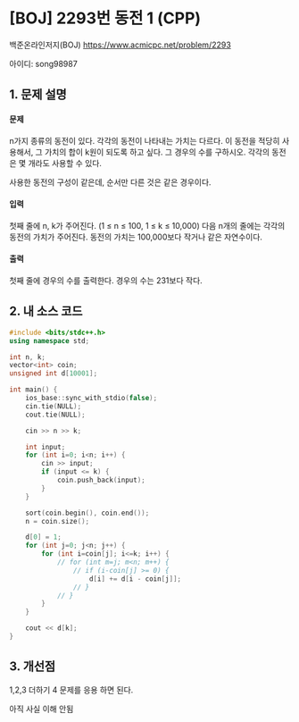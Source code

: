 # [BOJ] 2293번 동전 1 (CPP)


백준온라인저지(BOJ) https://www.acmicpc.net/problem/2293


아이디: song98987


## 1. 문제 설명

#### 문제
n가지 종류의 동전이 있다. 각각의 동전이 나타내는 가치는 다르다. 이 동전을 적당히 사용해서, 그 가치의 합이 k원이 되도록 하고 싶다. 그 경우의 수를 구하시오. 각각의 동전은 몇 개라도 사용할 수 있다.

사용한 동전의 구성이 같은데, 순서만 다른 것은 같은 경우이다.

#### 입력
첫째 줄에 n, k가 주어진다. (1 ≤ n ≤ 100, 1 ≤ k ≤ 10,000) 다음 n개의 줄에는 각각의 동전의 가치가 주어진다. 동전의 가치는 100,000보다 작거나 같은 자연수이다.

#### 출력
첫째 줄에 경우의 수를 출력한다. 경우의 수는 231보다 작다.

## 2. 내 소스 코드

```c++
#include <bits/stdc++.h>
using namespace std;

int n, k;
vector<int> coin;
unsigned int d[10001];

int main() {
    ios_base::sync_with_stdio(false);
    cin.tie(NULL);
    cout.tie(NULL);

    cin >> n >> k;

    int input;
    for (int i=0; i<n; i++) {
        cin >> input;
        if (input <= k) {
            coin.push_back(input);
        }
    }

    sort(coin.begin(), coin.end());
    n = coin.size();

    d[0] = 1;
    for (int j=0; j<n; j++) {
        for (int i=coin[j]; i<=k; i++) {
            // for (int m=j; m<n; m++) {
                // if (i-coin[j] >= 0) {
                    d[i] += d[i - coin[j]];
                // }
            // }
        }
    }

    cout << d[k];
}
```

## 3. 개선점

1,2,3 더하기 4 문제를 응용 하면 된다.

아직 사실 이해 안됨